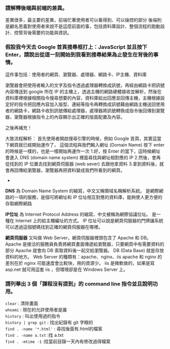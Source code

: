 ### 請解釋後端與前端的差異。 ###
差異很多，最主要的差異，前端忙著使用者可以看得到、可以操控的部分
後端則是顧名思義對使用者來說不是這麼前面的事，包括資料庫設計、整個流程的跑動設計、控管背後需要的功能與資訊。



### 假設我今天去 Google 首頁搜尋框打上：JavaScript 並且按下 Enter，請說出從這一刻開始到我看到搜尋結果為止發生在背後的事情。 ###
這件事包括：使用者的網頁、瀏覽器、處理器、網路卡、IP主機、資料庫

瀏覽器會把使用者輸入的文字及指令透過處理器轉換成訊號，再經由網路卡把訊號內容傳送到 google 所在 IP 的主機上，透過主機的網路硬體接收並解析，然後在資料庫裡根據相關指令搜尋想要的內容，資料庫給出回應並回傳主機，主機根據設定好的指令把回應內容加入版型、連結等指令再轉換成訊號藉由網路主機送回使用者的網路卡，網路卡收到訊號傳給處理器，處理器將訊號轉換成指令後回傳到瀏覽器，瀏覽器根據指令上的內容顯示出正確的版面配置及內容。

之後再補充！

大致流程解析：
首先使用者開啟搜尋引擎的時候，例如 Google 首頁，其實這當下網頁就已經開始運作了，
這個流程與我們輸入網址 (Domain Name) 按下 enter的時候是一樣的，也是一樣開始再運作一次
1.好，按 Enter 的當下，這時候網址會進入 DNS (domain name system) 裡面尋找與網址相對應的 IP
2.然後，會再從找到的 IP 位置去找到網頁伺服器 (web sever) 去跟他拿資料
3.拿到資料後，就會再回傳給瀏覽器，瀏覽器再把資料變成我們所看到的網頁。

-
**DNS**
為 Domain Name System 的縮寫，中文又稱領域名稱解析系統。 是網際網路的一項的服務，是個可將網址和 IP 位址相互對應的資料庫，能夠使人更方便的存取網際網路

**IP位址**
為 Internet Protocol Address 的縮寫，中文被稱為網際協議位址。 是一種在 Internet 上的給主機編址的方式。 IP 位址可以說是網頁伺服器的門牌讓系統可以透過這個號碼找到正確的網頁伺服器在哪裡。

**網頁伺服器**
又叫做 Web Server，網頁伺服器裡頭包含了 Apache 和 DB。 Apache 是接洽的服務員負責將網頁畫面傳遞給瀏覽器，只要網頁中有需要資料的部分 Apache 就會向 DB 索取資料後一起交給瀏覽器。 DB (Data Base) 就是存放資料的地方。
Web Server 的種類有：apache、nginx、iis apache 和 nginx 的差別在於 nginx 可能速度會比較快，用的資源少。 iis 是微軟做的，如果是寫 asp.net  就可用這套 iis ，但環境卻是在 Windows Server 上。

### 請列舉出 3 個「課程沒有提到」的 command line 指令並且說明功用。 ###
`clear` : 清除畫面 <br>
`whoami` : 現在的允許使用者是誰 <br>
`history` : 叫出使用過的指令 <br>
`history | grep git` : 找出紀錄有 git 字眼的 <br>
`find . -name '*.html'` : 尋找後面有.html的檔案 <br>
`find . -name a.txt` :找 a.txt<br>
`find . -mtime -1` :找當前目錄一天內有修改過得檔案<br>
